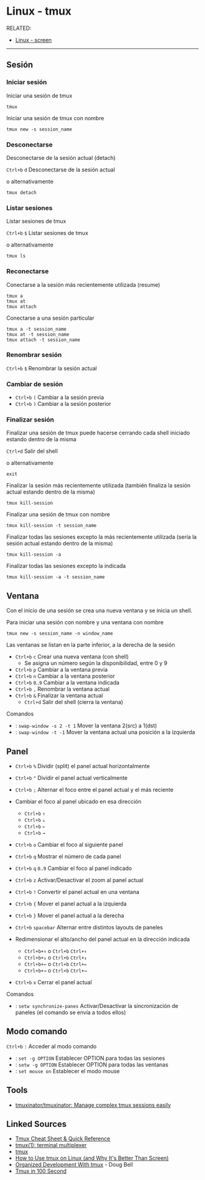 # Linux - tmux

RELATED:

- [Linux - screen](Linux-screen.md)

---

## Sesión

### Iniciar sesión

Iniciar una sesión de tmux

```shell
tmux
```

Iniciar una sesión de tmux con nombre

```shell
tmux new -s session_name
```

### Desconectarse

Desconectarse de la sesión actual (detach)

`Ctrl+b` `d` Desconectarse de la sesión actual

o alternativamente

```shell
tmux detach
```

### Listar sesiones

Listar sesiones de tmux

`Ctrl+b` `$` Listar sesiones de tmux

o alternativamente

```shell
tmux ls
```

### Reconectarse

Conectarse a la sesión más recientemente utilizada (resume)

```shell
tmux a
tmux at
tmux attach
```

Conectarse a una sesión particular

```shell
tmux a -t session_name
tmux at -t session_name
tmux attach -t session_name
```

### Renombrar sesión

`Ctrl+b` `$` Renombrar la sesión actual

### Cambiar de sesión

- `Ctrl+b` `(` Cambiar a la sesión previa
- `Ctrl+b` `)` Cambiar a la sesión posterior

### Finalizar sesión

Finalizar una sesión de tmux puede hacerse cerrando cada shell iniciado estando dentro de la misma

`Ctrl+d` Salir del shell

o alternativamente

```shell
exit
```

Finalizar la sesión más recientemente utilizada (también finaliza la sesión actual estando dentro de la misma)

```shell
tmux kill-session
```

Finalizar una sesión de tmux con nombre

```shell
tmux kill-session -t session_name
```

Finalizar todas las sesiones excepto la más recientemente utilizada (sería la sesión actual estando dentro de la misma)

```shell
tmux kill-session -a
```

Finalizar todas las sesiones excepto la indicada

```shell
tmux kill-session -a -t session_name
```

## Ventana

Con el inicio de una sesión se crea una nueva ventana y se inicia un shell.

Para iniciar una sesión con nombre y una ventana con nombre

```shell
tmux new -s session_name -n window_name
```

Las ventanas se listan en la parte inferior, a la derecha de la sesión

- `Ctrl+b` `c` Crear una nueva ventana (con shell)
    - Se asigna un número según la disponibilidad, entre 0 y 9
- `Ctrl+b` `p` Cambiar a la ventana previa
- `Ctrl+b` `n` Cambiar a la ventana posterior
- `Ctrl+b` `0`..`9` Cambiar a la ventana indicada
- `Ctrl+b` `,` Renombrar la ventana actual
- `Ctrl+b` `&` Finalizar la ventana actual
    - `Ctrl+d` Salir del shell (cierra la ventana)

Comandos

- : `swap-window -s 2 -t 1` Mover la ventana 2(src) a 1(dst)
- : `swap-window -t -1` Mover la ventana actual una posición a la izquierda

## Panel

- `Ctrl+b` `%` Dividir (split) el panel actual horizontalmente
- `Ctrl+b` `"` Dividir el panel actual verticalmente

- `Ctrl+b` `;` Alternar el foco entre el panel actual y el más reciente
- Cambiar el foco al panel ubicado en esa dirección
    - `Ctrl+b` `↑`
    - `Ctrl+b` `↓`
    - `Ctrl+b` `←`
    - `Ctrl+b` `→` 
- `Ctrl+b` `o` Cambiar el foco al siguiente panel
- `Ctrl+b` `q` Mostrar el número de cada panel
- `Ctrl+b` `q` `0`..`9` Cambiar el foco al panel indicado
- `Ctrl+b` `z` Activar/Desactivar el zoom al panel actual

- `Ctrl+b` `!` Convertir el panel actual en una ventana

- `Ctrl+b` `{` Mover el panel actual a la izquierda
- `Ctrl+b` `}` Mover el panel actual a la derecha
- `Ctrl+b` `spacebar` Alternar entre distintos layouts de paneles

- Redimensionar el alto/ancho del panel actual en la dirección indicada
    - `Ctrl+b+↑` o `Ctrl+b` `Ctrl+↑`
    - `Ctrl+b+↓` o `Ctrl+b` `Ctrl+↓`
    - `Ctrl+b+←` o `Ctrl+b` `Ctrl+←`
    - `Ctrl+b+→` o `Ctrl+b` `Ctrl+→`

- `Ctrl+b` `x` Cerrar el panel actual

Comandos

- : `setw synchronize-panes` Activar/Desactivar la sincronización de paneles (el comando se envía a todos ellos)

## Modo comando

`Ctrl+b` `:` Acceder al modo comando

- : `set -g OPTION` Establecer OPTION para todas las sesiones
- : `setw -g OPTION` Establecer OPTION para todas las ventanas
- : `set mouse on` Establecer el modo mouse

## Tools

- [tmuxinator/tmuxinator: Manage complex tmux sessions easily](https://github.com/tmuxinator/tmuxinator)

## Linked Sources

- [Tmux Cheat Sheet & Quick Reference](https://tmuxcheatsheet.com/)
- [tmux(1): terminal multiplexer](https://linux.die.net/man/1/tmux)
- [tmux](https://hpc.nmsu.edu/discovery/tutorials/tmux/)
- [How to Use tmux on Linux (and Why It's Better Than Screen)](https://www.howtogeek.com/671422/how-to-use-tmux-on-linux-and-why-its-better-than-screen/)
- [Organized Development With tmux](https://www.youtube.com/watch?v=o7Dg1kmjhfQ) - Doug Bell
- [Tmux in 100 Second](https://www.youtube.com/watch?v=vtB1J_zCv8I)
